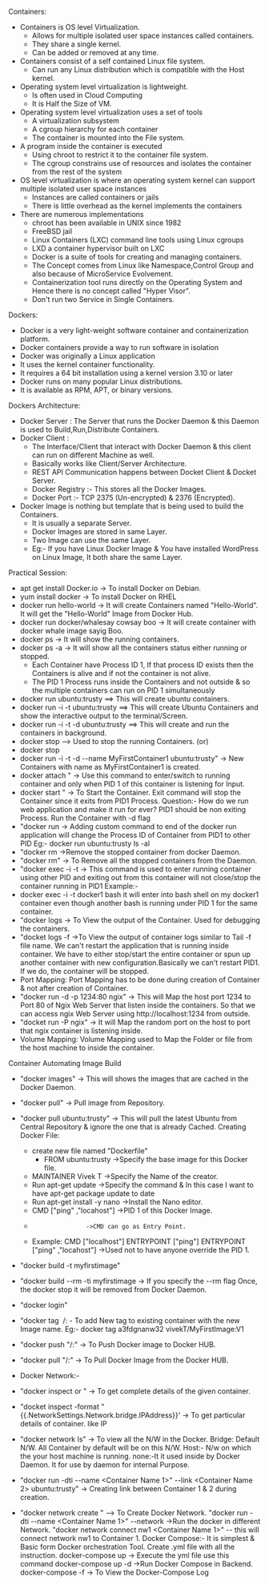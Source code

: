 Containers:

  * Containers is OS level Virtualization.
  	* Allows for multiple isolated user space instances called containers.
 	* They share a single kernel.
  	* Can be added or removed at any time.
  * Containers consist of a self contained Linux file system.
	* Can run any Linux distribution which is compatible with the Host kernel.
  * Operating system level virtualization is lightweight.
	* Is often used in Cloud Computing
	* It is Half the Size of VM.
  * Operating system level virtualization uses a set of tools
	* A virtualization subsystem
	* A cgroup hierarchy for each container
	* The container is mounted into the File system.
  * A program inside the container is executed
	* Using chroot to restrict it to the container file system.
	* The cgroup constrains use of resources and isolates the container from the rest of the system
  * OS level virtualization is where an operating system kernel can support multiple isolated user space instances
	* Instances are called containers or jails
	* There is little overhead as the kernel implements the containers
  * There are numerous implementations
	* chroot has been available in UNIX since 1982
	* FreeBSD jail
	* Linux Containers (LXC) command line tools using Linux cgroups
	* LXD a container hypervisor built on LXC
	* Docker is a suite of tools for creating and managing containers.
	* The Concept comes from Linux like Namespace,Control Group and also because of MicroService Evolvement.
	* Containerization tool runs directly on the Operating System and Hence there is no concept called "Hyper Visor".
	* Don't run two Service in Single Containers.
	
Dockers:
  * Docker is a very light-weight software container and containerization platform.
  * Docker containers provide a way to run software in isolation			
  * Docker was originally a Linux application
  * It uses the kernel container functionality.
  * It requires a 64 bit installation using a kernel version 3.10 or later
  * Docker runs on many popular Linux distributions.
  * It is available as RPM, APT, or binary versions.
   
Dockers Architecture:
   * Docker Server : The Server that runs the Docker Daemon & this Daemon is used to Build,Run,Distribute Containers.
   * Docker Client : 
       * The Interface/Client that interact with Docker Daemon & this client can run on different Machine as well.
       * Basically works like Client/Server Architecture.
       * REST API Communication happens between Docket Client & Docket Server.
       * Docker Registry :- This stores all the Docker Images.	
       * Docker Port :- TCP 2375 (Un-encrypted) & 2376 (Encrypted).
   * Docker Image is nothing but template that is being used to build the Containers.
        * It is usually a separate Server.
        * Docker Images are stored in same Layer.
        * Two Image can use the same Layer.
        * Eg:- If you have Linux Docker Image & You have installed WordPress on Linux Image, It both share the same Layer.
			 
Practical Session:
  * apt get install Docker.io -> To install Docker on Debian.
  * yum install docker -> To install Docker on RHEL
  * docker run hello-world -> It will create Containers named "Hello-World". It will get the "Hello-World" Image from Docker Hub. 
  * docker run docker/whalesay cowsay 	boo -> It will create container with docker whale image sayig Boo.
  * docker ps -> It will show the running containers.
  * docker ps -a -> It will show all the containers status either running or stopped.
	* Each Container have Process ID 1, If that process ID exists then the Containers is alive and if not the container is not alive.
	* The PID 1 Process runs inside the Containers and not outside & so the multiple containers can run on PID 1 simultaneously
  * docker run ubuntu:trusty ==> This will create ubuntu containers.
  * docker run -i -t ubuntu:trusty ==> This will create Ubuntu Containers and show the interactive output to the terminal/Screen.
  * docker run -i -t -d ubuntu:trusty ==> This will create and run the containers in background.
  * docker stop <Container ID> --> Used to stop the running Containers.
				(or) 
  * docker stop <Container Name>
  * docker run -i -t -d --name MyFirstContainer1 ubuntu:trusty" -> New Containers with name as MyFirstContainer1 is created.
  * docker attach <Container Name>" -> Use this command to enter/switch to running container and only when PID 1 of this container is listening for Input.
  * docker start <Container name>" -> To Start the Container.
	Exit command will stop the Container since it exits from PID1 Process.
	Question:- How do we run web application and make it run for ever?
	PID1 should be non exiting Process.
	Run the Container with -d flag
  * "docker run <container name> <any Custom comamnd> -> Adding custom command to end of the docker run application will change the Process ID of Container
	from PID1 to other PID
	Eg:- docker run ubuntu:trusty ls -al
 * "docker rm <container name> ->Remove the stopped container from docker Daemon.
 * "docker rm" -> To Remove all the stopped containers from the Daemon.
 * "docker exec -i -t <Container Name> <Command> -> This command is used to enter running container using other PID and exiting out from this container will not close/stop the container running in PID1
Example:-
 * docker exec -i -t docker1 bash it will enter into bash shell on my docker1 container even though another
		bash is running under PID 1 for the same container.
 * "docker logs <container name> -> To View the output of the Container. Used for debugging the containers.
 * "docket logs -f <container name> ->To View the output of container logs similar to Tail -f file name. 
			 We can't restart the application that is running inside container. We have to either stop/start the entire container or spun up another container with new configuration.Basically we can't restart PID1. If we do, the container will be stopped.
 * Port Mapping: Port Mapping has to be done during creation of Container & not after creation of Container.
 * "docker run -d -p 1234:80 ngix" -> This will Map the host port 1234 to Port 80 of Ngix Web Server that listen inside the containers. 
So that we can access ngix Web Server using http://localhost:1234 from outside.
 * "docket run -P ngix" -> It will Map the random port on the host to port that ngix container is listening inside.
 * Volume Mapping: Volume Mapping used to Map the Folder or file from the host machine to inside the container.

 Container Automating Image Build
 * "docker images" -> This will shows the images that are cached in the Docker Daemon.
 * "docker pull" -> Pull image from Repository.
 *  "docker pull ubuntu:trusty" -> This will pull the latest Ubuntu from Central Repository & ignore the one that is already Cached.
 Creating Docker File:
	* create new file named "Dockerfile"   
        * FROM ubuntu:trusty					 ->Specify the base image for this Docker file.
	* MAINTAINER Vivek T					 ->Specify the Name of the creator.
	* Run apt-get update					 ->Specify the command & In this case I want to have apt-get package update to date
	* Run apt-get install -y nano          ->Install the Nano editor.
	* CMD ["ping" ,"locahost"] 		->PID 1 of this Docker Image.
	* 					 ->CMD can go as Entry Point.
	* Example:
		CMD ["localhost"]
		ENTRYPOINT  ["ping"]
                ENTRYPOINT  ["ping" ,"locahost"]	 ->Used not to have anyone override the PID 1.
						
 * "docker build -t myfirstimage"
 * "docker build --rm -ti myfirstimage	-> If you specify the --rm flag Once, the docker stop it will be removed from Docker Daemon.
 * "docker login"
 * "docker tag <Image ID> <Docker HUB ID>/<Image Name>:<Version Name> - To add New tag to existing container with the new Image name.
						Eg:- docker tag a3fdgnanw32 vivekT/MyFirstImage:V1
 * "docker push "<Docker HUB ID>/<Image Name>:<Version Name>" -> To Push Docker image to Docker HUB.
 * "docker pull "<Docker HUB ID>/<Image Name>:<Version Name>" -> To Pull Docker Image from the Docker HUB.
 * Docker Network:-
 * "docker inspect <Container Name> or <Container ID>" -> To get complete details of the given container.
 * "docket inspect  -format "{{.NetworkSettings.Network.bridge.IPAddress}}' <Contianer Name> -> To get particular details of container. like IP
 * "docker network ls" -> To view all the N/W in the Docker. 
			Bridge: Default N/W. All Container by default will be on this N/W.
				Host:- N/w on which the your host machine is running.
					none:-It it used inside by Docker Daemon. It for use by daemon for internal Purpose.
 * "docker run -dti --name <Container Name 1>" --link <Container Name 2> 	ubuntu:trusty" -> Creating link between Container 1 & 2 during creation.	
 * "docker network create <Network Name>" --> To Create Docker Network.
"docker run -dti --name <Container Name 1>" --network <Network Name>  ->Run the docker in different Network.
 "docker network connect nw1 <Container Name 1>" -- this will connect network nw1 to Container 1.
Docker Compose:-
             It is simplest & Basic form Docker orchestration Tool.
			   Create .yml file with all the instruction.
				docker-compose up    ->  Execute the yml file use this command
				docker-compose up -d   ->Run Docker Compose in Backend.
				docker-compose -f <Service Name> -> To View the Docker-Compose Log

